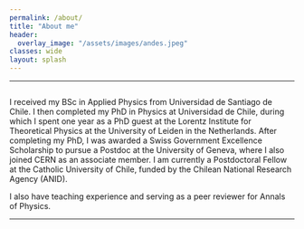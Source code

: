 ```yaml
---
permalink: /about/
title: "About me"
header:
  overlay_image: "/assets/images/andes.jpeg"
classes: wide
layout: splash
---
```

----------------------------------------
<figure style="width: 45%" class="align-right">
  <img src="/assets/images/leiden.jpg" alt="">
</figure>
 
I received my BSc in Applied Physics from Universidad de Santiago de Chile. I then completed my PhD in Physics at Universidad de Chile, during which I spent one year as a PhD guest at the Lorentz Institute for Theoretical Physics at the University of Leiden in the Netherlands. After completing my PhD, I was awarded a Swiss Government Excellence Scholarship to pursue a Postdoc at the University of Geneva, where I also joined CERN as an associate member. I am currently a Postdoctoral Fellow at the Catholic University of Chile, funded by the Chilean National Research Agency (ANID).

I also have teaching experience and serving as a peer reviewer for Annals of Physics.

----------------------------------------

